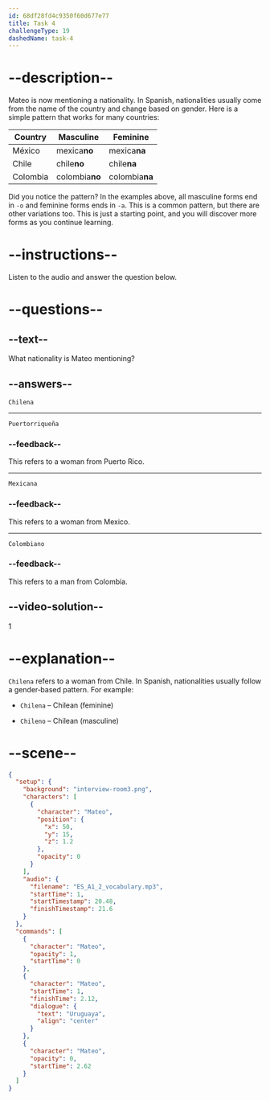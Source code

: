 ```yaml
---
id: 68df28fd4c9350f60d677e77
title: Task 4
challengeType: 19
dashedName: task-4
---
```


<!-- (audio) Mateo: Soy chilena. -->

# --description--

Mateo is now mentioning a nationality. In Spanish, nationalities usually come from the name of the country and change based on gender. Here is a simple pattern that works for many countries:

| Country  | Masculine   | Feminine   |
|----------|-------------|------------|
| México   | mexica**no**    | mexica**na**   |
| Chile    | chile**no**     | chile**na**    |
| Colombia | colombia**no**  | colombia**na** |

Did you notice the pattern? In the examples above, all masculine forms end in `-o` and feminine forms ends in `-a`. This is a common pattern, but there are other variations too. This is just a starting point, and you will discover more forms as you continue learning.

# --instructions--

Listen to the audio and answer the question below.

# --questions--

## --text--

What nationality is Mateo mentioning?

## --answers--

`Chilena`

---

`Puertorriqueña`

### --feedback--

This refers to a woman from Puerto Rico.

---

`Mexicana`

### --feedback--

This refers to a woman from Mexico.

---

`Colombiano`

### --feedback--

This refers to a man from Colombia.

## --video-solution--

1

# --explanation--

`Chilena` refers to a woman from Chile. In Spanish, nationalities usually follow a gender‑based pattern. For example:

- `Chilena` – Chilean (feminine)

- `Chileno` – Chilean (masculine)

# --scene--

```json
{
  "setup": {
    "background": "interview-room3.png",
    "characters": [
      {
        "character": "Mateo",
        "position": {
          "x": 50,
          "y": 15,
          "z": 1.2
        },
        "opacity": 0
      }
    ],
    "audio": {
      "filename": "ES_A1_2_vocabulary.mp3",
      "startTime": 1,
      "startTimestamp": 20.48,
      "finishTimestamp": 21.6
    }
  },
  "commands": [
    {
      "character": "Mateo",
      "opacity": 1,
      "startTime": 0
    },
    {
      "character": "Mateo",
      "startTime": 1,
      "finishTime": 2.12,
      "dialogue": {
        "text": "Uruguaya",
        "align": "center"
      }
    },
    {
      "character": "Mateo",
      "opacity": 0,
      "startTime": 2.62
    }
  ]
}
```
